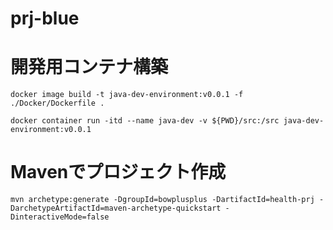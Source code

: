 # prj-blue

# 開発用コンテナ構築
```
docker image build -t java-dev-environment:v0.0.1 -f ./Docker/Dockerfile .
```

```
docker container run -itd --name java-dev -v ${PWD}/src:/src java-dev-environment:v0.0.1
```

# Mavenでプロジェクト作成
```
mvn archetype:generate -DgroupId=bowplusplus -DartifactId=health-prj -DarchetypeArtifactId=maven-archetype-quickstart -DinteractiveMode=false
```